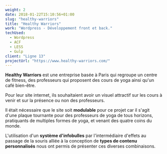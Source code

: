```yaml
---
weight: 2
date: 2018-01-22T15:10:56+01:00
slug: "healthy-warriors"
title: "Healthy Warriors"
work: "Wordpress - Développement front et back."
techUsed:
  - Wordpress
  - ACF
  - LESS
  - Gulp
client: "Ligne 13"
projectUrl: "https://www.healthy-warriors.com/"
---
```

**Healthy Warriors** est une entreprise basée à Paris qui regroupe un centre de fitness, des professeurs qui proposent des cours de yoga ainsi qu'un café bien-être.

Pour leur site internet, ils souhaitaient avoir un visuel attractif sur les cours à venir et sur la présence ou non des professeurs.

<!--more-->

Il était nécessaire que le site soit **modulable** pour ce projet car il s'agit d'une plaque tournante pour des professeurs de yoga de tous horizons, pratiquants de multiples formes de yoga, et venant des quatre coins du monde.

L'utilisation d'un **système d'infobulles** par l'intermédiaire d'effets au passage de la souris alliée à la conception de **types de contenu personnalisés** nous ont permis de présenter ces diverses combinaisons.
